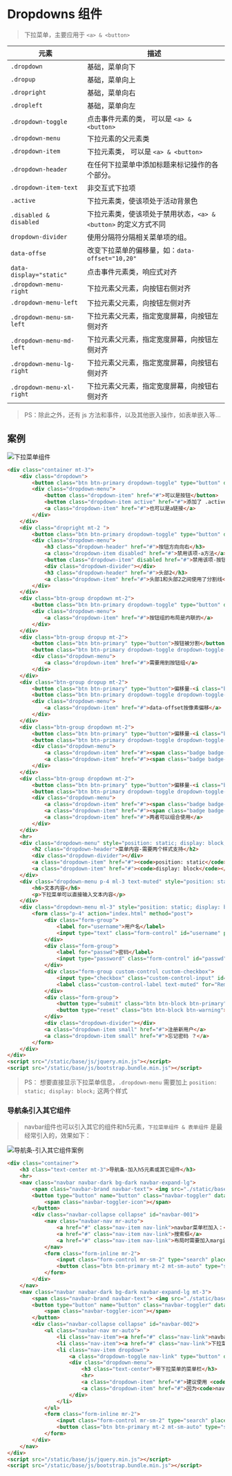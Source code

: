 # Dropdowns 组件

> 下拉菜单，主要应用于 `<a> & <button>`

| 元素                      | 描述                                                            |
| ------------------------- | --------------------------------------------------------------- |
| `.dropdown`               | 基础，菜单向下                                                  |
| `.dropup`                 | 基础，菜单向上                                                  |
| `.dropright`              | 基础，菜单向右                                                  |
| `.dropleft`               | 基础，菜单向左                                                  |
| `.dropdown-toggle`        | 点击事件元素的类， 可以是 `<a> & <button>`                      |
| `.dropdown-menu`          | 下拉元素的父元素类                                              |
| `.dropdown-item`          | 下拉元素类， 可以是 `<a> & <button>`                            |
| `.dropdown-header`        | 在任何下拉菜单中添加标题来标记操作的各个部分。                  |
| `.dropdown-item-text`     | 非交互式下拉项                                                  |
| `.active`                 | 下拉元素类，使该项处于活动背景色                                |
| `.disabled & disabled`    | 下拉元素类，使该项处于禁用状态，`<a> & <button>` 的定义方式不同 |
| `dropdown-divider`        | 使用分隔符分隔相关菜单项的组。                                  |
| `data-offse`              | 改变下拉菜单的偏移量，如：`data-offset="10,20"`                 |
| `data-display="static"`   | 点击事件元素类，响应式对齐                                      |
| `.dropdown-menu-right`    | 下拉元素父元素，向按钮右侧对齐                                  |
| `.dropdown-menu-left`     | 下拉元素父元素，向按钮左侧对齐                                  |
| `.dropdown-menu-sm-left`  | 下拉元素父元素，指定宽度屏幕，向按钮左侧对齐                    |
| `.dropdown-menu-md-left`  | 下拉元素父元素，指定宽度屏幕，向按钮左侧对齐                    |
| `.dropdown-menu-lg-right` | 下拉元素父元素，指定宽度屏幕，向按钮右侧对齐                    |
| `.dropdown-menu-xl-right` | 下拉元素父元素，指定宽度屏幕，向按钮右侧对齐                    |

> PS：除此之外，还有 js 方法和事件，以及其他嵌入操作，如表单嵌入等...

## 案例

![下拉菜单组件](./static/下拉菜单组件.gif)

```html
<div class="container mt-3">
    <div class="dropdown">
        <button class="btn btn-primary dropdown-toggle" type="button" data-toggle="dropdown"><i class="badge badge-warning">按钮</i> 下拉菜单</button>
        <div class="dropdown-menu">
            <button class="dropdown-item" href="#">可以是按钮</button>
            <button class="dropdown-item active" href="#">添加了 .active 类</button>
            <a class="dropdown-item" href="#">也可以是a链接</a>
        </div>
    </div>
    <div class="dropright mt-2 ">
        <button class="btn btn-primary dropdown-toggle" type="button" data-toggle="dropdown">按钮方向向右</button>
        <div class="dropdown-menu">
            <h3 class="dropdown-header" href="#">按钮方向向右</h3>
            <a class="dropdown-item disabled" href="#">禁用该项-a方法</a>
            <button class="dropdown-item" disabled href="#">禁用该项-按钮方法</button>
            <div class="dropdown-divider"></div>
            <h3 class="dropdown-header" href="#">头部2</h3>
            <a class="dropdown-item" href="#">头部1和头部2之间使用了分割线</a>
        </div>
    </div>
    <div class="btn-group dropdown mt-2">
        <button class="btn btn-primary dropdown-toggle" type="button" data-toggle="dropdown">按钮组</button>
        <div class="dropdown-menu">
            <a class="dropdown-item" href="#">按钮组的布局是内联的</a>
        </div>
    </div>
    <div class="btn-group dropup mt-2">
        <button class="btn btn-primary" type="button">按钮被分割</button>
        <button class="btn btn-primary dropdown-toggle dropdown-toggle-split" type="button" data-toggle="dropdown"></button>
        <div class="dropdown-menu">
            <a class="dropdown-item" href="#">需要用到按钮组</a>
        </div>
    </div>
    <div class="btn-group dropup mt-2">
        <button class="btn btn-primary" type="button">偏移量-<i class="badge badge-danger">offset</i></button>
        <button class="btn btn-primary dropdown-toggle dropdown-toggle-split" type="button" data-toggle="dropdown" data-offset="-50,10"></button>
        <div class="dropdown-menu">
            <a class="dropdown-item" href="#">data-offset按像素偏移</a>
        </div>
    </div>
    <div class="btn-group dropdown mt-2">
        <button class="btn btn-primary" type="button">偏移量-<i class="badge badge-danger">reference</i></button>
        <button class="btn btn-primary dropdown-toggle dropdown-toggle-split" type="button" data-toggle="dropdown" data-reference="parent"></button>
        <div class="dropdown-menu">
            <a class="dropdown-item" href="#"><span class="badge badge-danger">data-reference</span> 按系统设置好的效果来偏移</a>
            <a class="dropdown-item" href="#"><span class="badge badge-danger">data-reference="parent"</span> 偏移到按钮组最左端</a>
        </div>
    </div>
    <div class="btn-group dropdown mt-2">
        <button class="btn btn-primary" type="button">偏移量-<i class="badge badge-danger">reference & offset</i></button>
        <button class="btn btn-primary dropdown-toggle dropdown-toggle-split" type="button" data-toggle="dropdown" data-reference="toggle" data-offset="-50, 20"></button>
        <div class="dropdown-menu">
            <a class="dropdown-item" href="#"><span class="badge badge-danger">data-reference="toggle"</span>是默认值</a>
            <a class="dropdown-item" href="#"><span class="badge badge-danger">data-offset</span> 按像素偏移</a>
            <a class="dropdown-item" href="#">两者可以组合使用</a>
        </div>
    </div>
    <hr>
    <div class="dropdown-menu" style="position: static; display: block;">
        <h2 class="dropdown-header">菜单内容-需要两个样式支持</h2>
        <div class="dropdown-divider"></div>
        <a class="dropdown-item" href="#"><code>position: static</code></a>
        <a class="dropdown-item" href="#"><code>display: block</code></a>
    </div>
    <div class="dropdown-menu p-4 ml-3 text-muted" style="position: static; display: block;">
        <h6>文本内容</h6>
        <p>下拉菜单可以直接输入文本内容</p>
    </div>
    <div class="dropdown-menu ml-3" style="position: static; display: block;">
        <form class="p-4" action="index.html" method="post">
            <div class="form-group">
                <label for="username">用户名</label>
                <input type="text" class="form-control" id="username" placeholder="请输入用户名">
            </div>
            <div class="form-group">
                <label for="passwd">密码</label>
                <input type="password" class="form-control" id="passwd" placeholder="请输入你的密码">
            </div>
            <div class="form-group custom-control custom-checkbox">
                <input type="checkbox" class="custom-control-input" id="Remember">
                <label class="custom-control-label text-muted" for="Remember">记住密码</label>
            </div>
            <div class="form-group">
                <button type="submit" class="btn btn-block btn-primary">登录</button>
                <button type="reset" class="btn btn-block btn-warning">重置</button>
            </div>
            <div class="dropdown-divider"></div>
            <a class="dropdown-item small" href="#">注册新用户</a>
            <a class="dropdown-item small" href="#">忘记密码 ？</a>
        </form>
    </div>
</div>
<script src="/static/base/js/jquery.min.js"></script>
<script src="/static/base/js/bootstrap.bundle.min.js"></script>
```

> PS： 想要直接显示下拉菜单信息，`.dropdown-menu` 需要加上 `position: static; display: block;` 这两个样式

### 导航条引入其它组件

> navbar组件也可以引入其它的组件和h5元素，`下拉菜单组件 & 表单组件` 是最经常引入的，效果如下：

![导航条-引入其它组件案例](./static/导航条-引入其它组件.gif)

```html
<div class="container">
    <h3 class="text-center mt-3">导航条-加入h5元素或其它组件</h3>
    <hr>
    <nav class="navbar navbar-dark bg-dark navbar-expand-lg">
        <span class="navbar-brand navbar-text"> <img src="./static/base/logo/qin/logo-32.png" width="25" alt=""> 加入搜索框</span>
        <button type="button" name="button" class="navbar-toggler" data-toggle="collapse" data-target="#navbar-001">
            <span class="navbar-toggler-icon"></span>
        </button>
        <div class="navbar-collapse collapse" id="navbar-001">
            <nav class="navbar-nav mr-auto">
                <a href="#" class="nav-item nav-link">navbar菜单栏加入：</a>
                <a href="#" class="nav-item nav-link">搜索框</a>
                <a href="#" class="nav-item nav-link">布局时需要加入margin样式</a>
            </nav>
            <form class="form-inline mr-2">
                <input class="form-control mr-sm-2" type="search" placeholder="Search" aria-label="Search">
                <button class="btn btn-primary mt-2 mt-sm-auto" type="submit">Search</button>
            </form>
        </div>
    </nav>
    <nav class="navbar navbar-dark bg-dark navbar-expand-lg mt-3">
        <span class="navbar-brand navbar-text"> <img src="./static/base/logo/qin/logo-32.png" width="25" alt=""> 加入下拉菜单</span>
        <button type="button" name="button" class="navbar-toggler" data-toggle="collapse" data-target="#navbar-002">
            <span class="navbar-toggler-icon"></span>
        </button>
        <div class="navbar-collapse collapse" id="navbar-002">
            <ul class="navbar-nav mr-auto">
                <li class="nav-item"><a href="#" class="nav-link">navbar菜单栏加入：</a>
                <li class="nav-item"><a href="#" class="nav-link">下拉菜单组件</a></li>
                <li class="nav-item dropdown">
                    <a class="dropdown-toggle nav-link" type="button" data-toggle="dropdown">这是下拉菜单</a>
                    <div class="dropdown-menu">
                        <h3 class="text-center">带下拉菜单的菜单栏</h3>
                        <hr>
                        <a class="dropdown-item" href="#">建议使用 <code>ul &gt; li &gt; a</code> 组合</a>
                        <a class="dropdown-item" href="#">因为<code>nav &gt; a</code> 组合需要a的href事件不触发</a>
                    </div>
                </li>
            </ul>
            <form class="form-inline mr-2">
                <input class="form-control mr-sm-2" type="search" placeholder="Search" aria-label="Search">
                <button class="btn btn-primary mt-2 mt-sm-auto" type="submit">Search</button>
            </form>
        </div>
    </nav>
</div>
<script src="/static/base/js/jquery.min.js"></script>
<script src="/static/base/js/bootstrap.bundle.min.js"></script>
```
